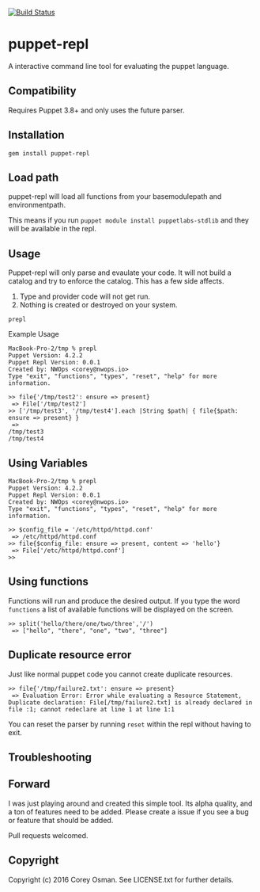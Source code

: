 [![Build Status](https://travis-ci.org/nwops/puppet-repl.png)](https://travis-ci.org/nwops/puppet-repl)
# puppet-repl

A interactive command line tool for evaluating the puppet language.

## Compatibility
Requires Puppet 3.8+ and only uses the future parser.

## Installation
`gem install puppet-repl`

## Load path
puppet-repl will load all functions from your basemodulepath and environmentpath.

This means if you run `puppet module install puppetlabs-stdlib` and they will be available
in the repl.

## Usage
Puppet-repl will only parse and evaulate your code.  It will not build a catalog
and try to enforce the catalog. This has a few side affects.

1. Type and provider code will not get run.
2. Nothing is created or destroyed on your system.

`prepl`

Example Usage
```
MacBook-Pro-2/tmp % prepl
Puppet Version: 4.2.2
Puppet Repl Version: 0.0.1
Created by: NWOps <corey@nwops.io>
Type "exit", "functions", "types", "reset", "help" for more information.

>> file{'/tmp/test2': ensure => present}
 => File['/tmp/test2']
>> ['/tmp/test3', '/tmp/test4'].each |String $path| { file{$path: ensure => present} }
 =>
/tmp/test3
/tmp/test4

```

## Using Variables

```
MacBook-Pro-2/tmp % prepl
Puppet Version: 4.2.2
Puppet Repl Version: 0.0.1
Created by: NWOps <corey@nwops.io>
Type "exit", "functions", "types", "reset", "help" for more information.

>> $config_file = '/etc/httpd/httpd.conf'
 => /etc/httpd/httpd.conf
>> file{$config_file: ensure => present, content => 'hello'}
 => File['/etc/httpd/httpd.conf']
>>
```

## Using functions
Functions will run and produce the desired output.  If you type the word `functions`
a list of available functions will be displayed on the screen.

```
>> split('hello/there/one/two/three','/')
 => ["hello", "there", "one", "two", "three"]

```
## Duplicate resource error
Just like normal puppet code you cannot create duplicate resources.

```
>> file{'/tmp/failure2.txt': ensure => present}
 => Evaluation Error: Error while evaluating a Resource Statement, Duplicate declaration: File[/tmp/failure2.txt] is already declared in file :1; cannot redeclare at line 1 at line 1:1

```
You can reset the parser by running `reset` within the repl without having to exit.

## Troubleshooting

## Forward
I was just playing around and created this simple tool.  Its alpha quality,
and a ton of features need to be added. Please create a issue if you see a bug or feature that should be added.

Pull requests welcomed.

## Copyright

Copyright (c) 2016 Corey Osman. See LICENSE.txt for
further details.
